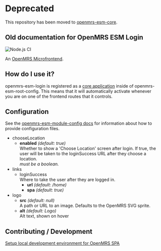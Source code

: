 # Deprecated

This repository has been moved to [openmrs-esm-core](https://github.com/openmrs/openmrs-esm-core/tree/master/packages/apps/esm-login-app).

## Old documentation for OpenMRS ESM Login

![Node.js CI](https://github.com/openmrs/openmrs-esm-login/workflows/Node.js%20CI/badge.svg)

An [OpenMRS Microfrontend](https://wiki.openmrs.org/display/projects/Frontend+-+SPA+and+Microfrontends).

## How do I use it?

openmrs-esm-login is registered as a
[core application](https://github.com/openmrs/openmrs-esm-root-config/blob/master/src/single-spa-applications/core-applications.js)
inside of openmrs-esm-root-config. This means that it will automatically activate 
whenever you are on one of the frontend routes that it controls.

## Configuration
<!-- GENERATED BY OPENMRS CONFIG CLI -->
See the [openmrs-esm-module-config docs](https://wiki.openmrs.org/display/projects/openmrs-esm-module-config)
for information about how to provide configuration files.

- chooseLocation
  - **enabled** *(default: true)*\
    Whether to show a 'Choose Location' screen after login. If true, the user will be taken to the loginSuccess URL after they choose a location.\
    *must be a boolean.*
- links
  - loginSuccess\
    Where to take the user after they are logged in.
    - **url** *(default: /home)*
    - **spa** *(default: true)*
- logo
  - **src** *(default: null)*\
    A path or URL to an image. Defaults to the OpenMRS SVG sprite.
  - **alt** *(default: Logo)*\
    Alt text, shown on hover
<!-- END OF GENERATED -->

## Contributing / Development

[Setup local development environment for OpenMRS SPA](https://wiki.openmrs.org/display/projects/Setup+local+development+environment+for+OpenMRS+SPA)
